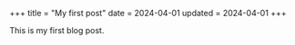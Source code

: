 +++
title = "My first post"
date = 2024-04-01
updated = 2024-04-01
+++

This is my first blog post.

